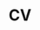 ---
layout: none
title: CV
rank: 3 # for sorting
permalink: /assets/pdf/xiaoliu-CV.pdf
# nav: true # uncomment this line to show my CV
nav: false

---